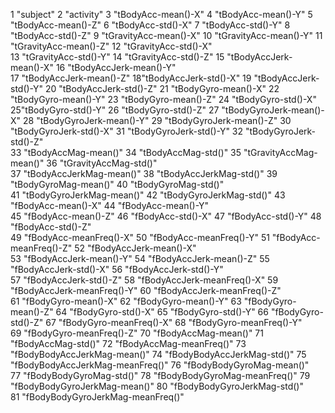 1 "subject"
2 "activity"
3 "tBodyAcc-mean()-X"
4 "tBodyAcc-mean()-Y"
5 "tBodyAcc-mean()-Z"
6 "tBodyAcc-std()-X"
7 "tBodyAcc-std()-Y"
8 "tBodyAcc-std()-Z"
9 "tGravityAcc-mean()-X"
10 "tGravityAcc-mean()-Y"
11 "tGravityAcc-mean()-Z"
12 "tGravityAcc-std()-X"            
13 "tGravityAcc-std()-Y"
14 "tGravityAcc-std()-Z"
15 "tBodyAccJerk-mean()-X"
16 "tBodyAccJerk-mean()-Y"          
17 "tBodyAccJerk-mean()-Z"
18"tBodyAccJerk-std()-X"
19 "tBodyAccJerk-std()-Y"
20 "tBodyAccJerk-std()-Z"
21 "tBodyGyro-mean()-X"
22 "tBodyGyro-mean()-Y"
23 "tBodyGyro-mean()-Z"
24 "tBodyGyro-std()-X"              
25"tBodyGyro-std()-Y"
26 "tBodyGyro-std()-Z"
27 "tBodyGyroJerk-mean()-X"
28 "tBodyGyroJerk-mean()-Y"
29 "tBodyGyroJerk-mean()-Z"
30 "tBodyGyroJerk-std()-X"
31 "tBodyGyroJerk-std()-Y"
32 "tBodyGyroJerk-std()-Z"          
33 "tBodyAccMag-mean()"
34 "tBodyAccMag-std()"
35 "tGravityAccMag-mean()"
36 "tGravityAccMag-std()"           
37 "tBodyAccJerkMag-mean()"
38 "tBodyAccJerkMag-std()"
39 "tBodyGyroMag-mean()"
40 "tBodyGyroMag-std()"             
41 "tBodyGyroJerkMag-mean()"
42 "tBodyGyroJerkMag-std()"
43 "fBodyAcc-mean()-X"
44 "fBodyAcc-mean()-Y"              
45 "fBodyAcc-mean()-Z"
46 "fBodyAcc-std()-X"
47 "fBodyAcc-std()-Y"
48 "fBodyAcc-std()-Z"               
49 "fBodyAcc-meanFreq()-X"
50 "fBodyAcc-meanFreq()-Y"
51 "fBodyAcc-meanFreq()-Z"
52 "fBodyAccJerk-mean()-X"          
53 "fBodyAccJerk-mean()-Y"
54 "fBodyAccJerk-mean()-Z"
55 "fBodyAccJerk-std()-X"
56 "fBodyAccJerk-std()-Y"           
57 "fBodyAccJerk-std()-Z"
58 "fBodyAccJerk-meanFreq()-X"
59 "fBodyAccJerk-meanFreq()-Y"
60 "fBodyAccJerk-meanFreq()-Z"      
61 "fBodyGyro-mean()-X"
62 "fBodyGyro-mean()-Y"
63 "fBodyGyro-mean()-Z"
64 "fBodyGyro-std()-X" 
65 "fBodyGyro-std()-Y"
66 "fBodyGyro-std()-Z"
67 "fBodyGyro-meanFreq()-X"
68 "fBodyGyro-meanFreq()-Y"         
69 "fBodyGyro-meanFreq()-Z"
70 "fBodyAccMag-mean()"
71 "fBodyAccMag-std()"
72 "fBodyAccMag-meanFreq()"
73 "fBodyBodyAccJerkMag-mean()"
74 "fBodyBodyAccJerkMag-std()"
75 "fBodyBodyAccJerkMag-meanFreq()"
76 "fBodyBodyGyroMag-mean()"        
77 "fBodyBodyGyroMag-std()"
78 "fBodyBodyGyroMag-meanFreq()"
79 "fBodyBodyGyroJerkMag-mean()"
80 "fBodyBodyGyroJerkMag-std()"     
81 "fBodyBodyGyroJerkMag-meanFreq()"
